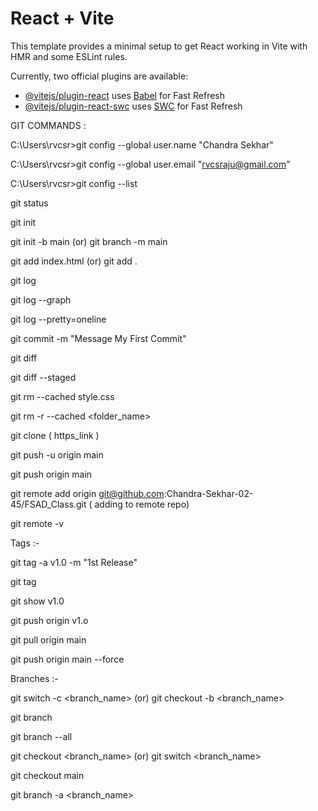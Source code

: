 # React + Vite

This template provides a minimal setup to get React working in Vite with HMR and some ESLint rules.

Currently, two official plugins are available:

- [@vitejs/plugin-react](https://github.com/vitejs/vite-plugin-react/blob/main/packages/plugin-react/README.md) uses [Babel](https://babeljs.io/) for Fast Refresh
- [@vitejs/plugin-react-swc](https://github.com/vitejs/vite-plugin-react-swc) uses [SWC](https://swc.rs/) for Fast Refresh


GIT COMMANDS :

C:\Users\rvcsr>git config --global user.name "Chandra Sekhar"

C:\Users\rvcsr>git config --global user.email "rvcsraju@gmail.com"

C:\Users\rvcsr>git config --list

git status 

git init

git init -b main (or) git branch -m main

git add index.html (or) git add .

git log

 git log --graph

git log --pretty=oneline

git commit -m "Message My First Commit"

git diff

git diff --staged

git rm --cached style.css

git rm -r --cached  <folder_name>

git clone ( https_link )

git push -u origin main

git push origin main 

git remote add origin  git@github.com:Chandra-Sekhar-02-45/FSAD_Class.git ( adding to remote repo)

 git remote -v

Tags :-

git tag -a v1.0 -m "1st Release"

git tag

git show v1.0

git push origin v1.o

git pull origin main

git push origin main --force

Branches :-

git switch -c <branch_name> (or) git checkout -b <branch_name> 

git branch

git branch --all

git checkout <branch_name> (or) git switch <branch_name>

git checkout main

git branch -a <branch_name>